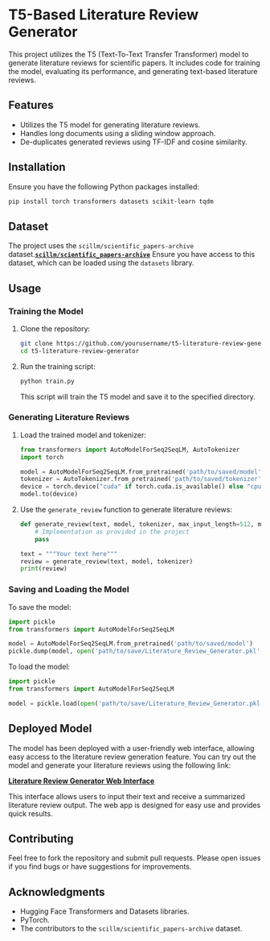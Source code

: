 # T5-Based Literature Review Generator

This project utilizes the T5 (Text-To-Text Transfer Transformer) model to generate literature reviews for scientific papers. It includes code for training the model, evaluating its performance, and generating text-based literature reviews.

## Features

-  Utilizes the T5 model for generating literature reviews.
-  Handles long documents using a sliding window approach.
-  De-duplicates generated reviews using TF-IDF and cosine similarity.

## Installation

Ensure you have the following Python packages installed:

```bash
pip install torch transformers datasets scikit-learn tqdm
```

## Dataset

The project uses the `scillm/scientific_papers-archive` dataset.**[`scillm/scientific_papers-archive`](https://huggingface.co/datasets/scillm/scientific_papers-archive)** Ensure you have access to this dataset, which can be loaded using the `datasets` library.

## Usage

### Training the Model

1. Clone the repository:

    ```bash
    git clone https://github.com/yourusername/t5-literature-review-generator.git
    cd t5-literature-review-generator
    ```

2. Run the training script:

    ```bash
    python train.py
    ```

   This script will train the T5 model and save it to the specified directory.

### Generating Literature Reviews

1. Load the trained model and tokenizer:

    ```python
    from transformers import AutoModelForSeq2SeqLM, AutoTokenizer
    import torch

    model = AutoModelForSeq2SeqLM.from_pretrained('path/to/saved/model')
    tokenizer = AutoTokenizer.from_pretrained('path/to/saved/tokenizer')
    device = torch.device("cuda" if torch.cuda.is_available() else "cpu")
    model.to(device)
    ```

2. Use the `generate_review` function to generate literature reviews:

    ```python
    def generate_review(text, model, tokenizer, max_input_length=512, max_target_length=128):
        # Implementation as provided in the project
        pass

    text = """Your text here"""
    review = generate_review(text, model, tokenizer)
    print(review)
    ```

### Saving and Loading the Model

To save the model:

```python
import pickle
from transformers import AutoModelForSeq2SeqLM

model = AutoModelForSeq2SeqLM.from_pretrained('path/to/saved/model')
pickle.dump(model, open('path/to/save/Literature_Review_Generator.pkl', 'wb'))
```

To load the model:

```python
import pickle
from transformers import AutoModelForSeq2SeqLM

model = pickle.load(open('path/to/save/Literature_Review_Generator.pkl', 'rb'))
```

## Deployed Model

The model has been deployed with a user-friendly web interface, allowing easy access to the literature review generation feature. You can try out the model and generate your literature reviews using the following link:

**[Literature Review Generator Web Interface](https://your-deployment-link.com)**

This interface allows users to input their text and receive a summarized literature review output. The web app is designed for easy use and provides quick results.

## Contributing

Feel free to fork the repository and submit pull requests. Please open issues if you find bugs or have suggestions for improvements.

## Acknowledgments

- Hugging Face Transformers and Datasets libraries.
- PyTorch.
- The contributors to the `scillm/scientific_papers-archive` dataset.
